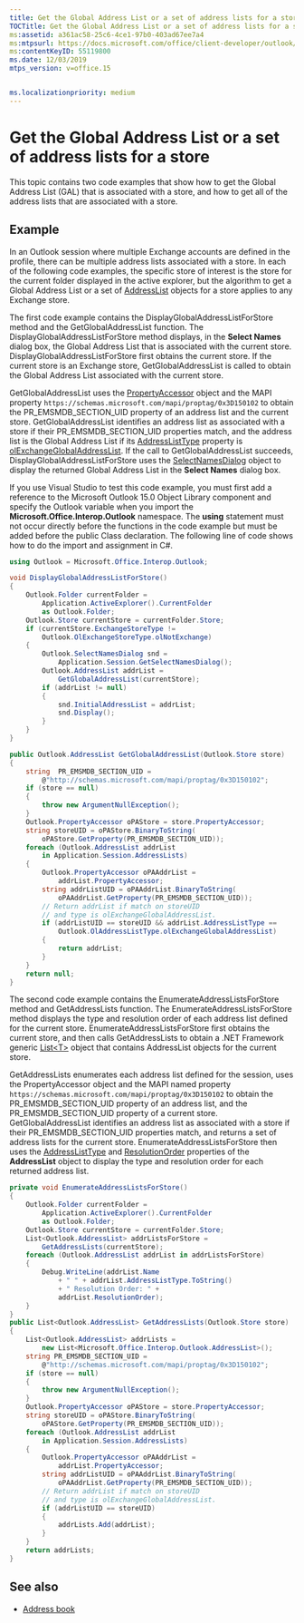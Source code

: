 ```yaml
---
title: Get the Global Address List or a set of address lists for a store
TOCTitle: Get the Global Address List or a set of address lists for a store
ms:assetid: a361ac58-25c6-4ce1-97b0-403ad67ee7a4
ms:mtpsurl: https://docs.microsoft.com/office/client-developer/outlook/pia/how-to-get-the-global-address-list-or-a-set-of-address-lists-for-a-store
ms:contentKeyID: 55119800
ms.date: 12/03/2019
mtps_version: v=office.15


ms.localizationpriority: medium
---
```


# Get the Global Address List or a set of address lists for a store

This topic contains two code examples that show how to get the Global Address List (GAL) that is associated with a store, and how to get all of the address lists that are associated with a store.

## Example

In an Outlook session where multiple Exchange accounts are defined in the profile, there can be multiple address lists associated with a store. In each of the following code examples, the specific store of interest is the store for the current folder displayed in the active explorer, but the algorithm to get a Global Address List or a set of [AddressList](/dotnet/api/microsoft.office.interop.outlook.addresslist?redirectedfrom=MSDN&view=outlook-pia) objects for a store applies to any Exchange store.

The first code example contains the DisplayGlobalAddressListForStore method and the GetGlobalAddressList function. The DisplayGlobalAddressListForStore method displays, in the **Select Names** dialog box, the Global Address List that is associated with the current store. DisplayGlobalAddressListForStore first obtains the current store. If the current store is an Exchange store, GetGlobalAddressList is called to obtain the Global Address List associated with the current store.

GetGlobalAddressList uses the [PropertyAccessor](/dotnet/api/microsoft.office.interop.outlook.propertyaccessor?redirectedfrom=MSDN&view=outlook-pia) object and the MAPI property `https://schemas.microsoft.com/mapi/proptag/0x3D150102` to obtain the PR\_EMSMDB\_SECTION\_UID property of an address list and the current store. GetGlobalAddressList identifies an address list as associated with a store if their PR\_EMSMDB\_SECTION\_UID properties match, and the address list is the Global Address List if its [AddressListType](/dotnet/api/microsoft.office.interop.outlook.addresslist.addresslisttype?redirectedfrom=MSDN&view=outlook-pia) property is [olExchangeGlobalAddressList](/dotnet/api/microsoft.office.interop.outlook.oladdresslisttype?redirectedfrom=MSDN&view=outlook-pia). If the call to GetGlobalAddressList succeeds, DisplayGlobalAddressListForStore uses the [SelectNamesDialog](/dotnet/api/microsoft.office.interop.outlook.selectnamesdialog?view=outlook-pia&viewFallbackFrom=outlook-pia%2F&redirectedfrom=MSDN) object to display the returned Global Address List in the **Select Names** dialog box.

If you use Visual Studio to test this code example, you must first add a reference to the Microsoft Outlook 15.0 Object Library component and specify the Outlook variable when you import the **Microsoft.Office.Interop.Outlook** namespace. The **using** statement must not occur directly before the functions in the code example but must be added before the public Class declaration. The following line of code shows how to do the import and assignment in C\#.

```csharp
using Outlook = Microsoft.Office.Interop.Outlook;
```

```csharp
void DisplayGlobalAddressListForStore()
{
    Outlook.Folder currentFolder =
        Application.ActiveExplorer().CurrentFolder
        as Outlook.Folder;
    Outlook.Store currentStore = currentFolder.Store;
    if (currentStore.ExchangeStoreType !=
        Outlook.OlExchangeStoreType.olNotExchange)
    {
        Outlook.SelectNamesDialog snd = 
            Application.Session.GetSelectNamesDialog();
        Outlook.AddressList addrList = 
            GetGlobalAddressList(currentStore);
        if (addrList != null)
        {
            snd.InitialAddressList = addrList;
            snd.Display();
        }
    }
}

public Outlook.AddressList GetGlobalAddressList(Outlook.Store store)
{
    string  PR_EMSMDB_SECTION_UID = 
        @"http://schemas.microsoft.com/mapi/proptag/0x3D150102";
    if (store == null)
    {
        throw new ArgumentNullException();
    }
    Outlook.PropertyAccessor oPAStore = store.PropertyAccessor;
    string storeUID = oPAStore.BinaryToString(
        oPAStore.GetProperty(PR_EMSMDB_SECTION_UID));
    foreach (Outlook.AddressList addrList 
        in Application.Session.AddressLists)
    {
        Outlook.PropertyAccessor oPAAddrList = 
            addrList.PropertyAccessor;
        string addrListUID = oPAAddrList.BinaryToString(
            oPAAddrList.GetProperty(PR_EMSMDB_SECTION_UID));
        // Return addrList if match on storeUID
        // and type is olExchangeGlobalAddressList.
        if (addrListUID == storeUID && addrList.AddressListType ==
            Outlook.OlAddressListType.olExchangeGlobalAddressList)
        {
            return addrList;
        }
    }
    return null;
}
```

The second code example contains the EnumerateAddressListsForStore method and GetAddressLists function. The EnumerateAddressListsForStore method displays the type and resolution order of each address list defined for the current store. EnumerateAddressListsForStore first obtains the current store, and then calls GetAddressLists to obtain a .NET Framework generic [List\<T\>](/dotnet/api/system.collections.generic.list-1?redirectedfrom=MSDN&view=netframework-4.8) object that contains AddressList objects for the current store. 

GetAddressLists enumerates each address list defined for the session, uses the PropertyAccessor object and the MAPI named property `https://schemas.microsoft.com/mapi/proptag/0x3D150102` to obtain the PR\_EMSMDB\_SECTION\_UID property of an address list, and the PR\_EMSMDB\_SECTION\_UID property of a current store. GetGlobalAddressList identifies an address list as associated with a store if their PR\_EMSMDB\_SECTION\_UID properties match, and returns a set of address lists for the current store. EnumerateAddressListsForStore then uses the [AddressListType](/dotnet/api/microsoft.office.interop.outlook.addresslist.addresslisttype?redirectedfrom=MSDN&view=outlook-pia#Microsoft_Office_Interop_Outlook_AddressList_AddressListType) and [ResolutionOrder](/dotnet/api/microsoft.office.interop.outlook.addresslist.resolutionorder?redirectedfrom=MSDN&view=outlook-pia#Microsoft_Office_Interop_Outlook_AddressList_ResolutionOrder) properties of the **AddressList** object to display the type and resolution order for each returned address list.


```csharp
private void EnumerateAddressListsForStore()
{
    Outlook.Folder currentFolder =
        Application.ActiveExplorer().CurrentFolder
        as Outlook.Folder;
    Outlook.Store currentStore = currentFolder.Store;
    List<Outlook.AddressList> addrListsForStore = 
        GetAddressLists(currentStore);
    foreach (Outlook.AddressList addrList in addrListsForStore)
    {
        Debug.WriteLine(addrList.Name 
            + " " + addrList.AddressListType.ToString()
            + " Resolution Order: " +
            addrList.ResolutionOrder);
    }
}
public List<Outlook.AddressList> GetAddressLists(Outlook.Store store)
{
    List<Outlook.AddressList> addrLists = 
        new List<Microsoft.Office.Interop.Outlook.AddressList>();
    string PR_EMSMDB_SECTION_UID =
        @"http://schemas.microsoft.com/mapi/proptag/0x3D150102";
    if (store == null)
    {
        throw new ArgumentNullException();
    }
    Outlook.PropertyAccessor oPAStore = store.PropertyAccessor;
    string storeUID = oPAStore.BinaryToString(
        oPAStore.GetProperty(PR_EMSMDB_SECTION_UID));
    foreach (Outlook.AddressList addrList
        in Application.Session.AddressLists)
    {
        Outlook.PropertyAccessor oPAAddrList =
            addrList.PropertyAccessor;
        string addrListUID = oPAAddrList.BinaryToString(
            oPAAddrList.GetProperty(PR_EMSMDB_SECTION_UID));
        // Return addrList if match on storeUID
        // and type is olExchangeGlobalAddressList.
        if (addrListUID == storeUID)
        {
            addrLists.Add(addrList);
        }
    }
    return addrLists;
}
```

## See also

- [Address book](address-book.md)
